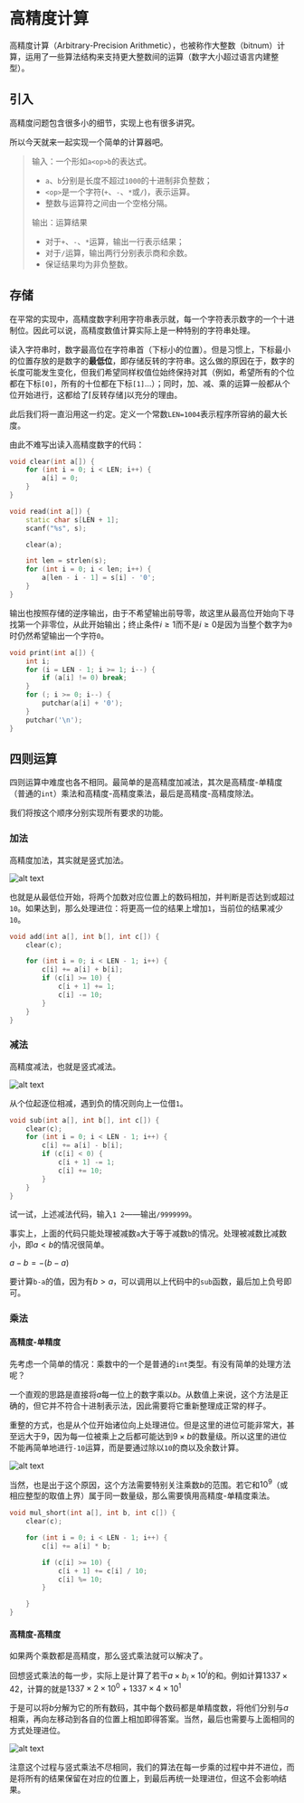# 高精度计算

高精度计算（Arbitrary-Precision Arithmetic），也被称作大整数（bitnum）计算，运用了一些算法结构来支持更大整数间的运算（数字大小超过语言内建整型）。

## 引入

高精度问题包含很多小的细节，实现上也有很多讲究。

所以今天就来一起实现一个简单的计算器吧。

> 输入：一个形如`a<op>b`的表达式。
> - `a`、`b`分别是长度不超过`1000`的十进制非负整数；
> - `<op>`是一个字符(`+`、`-`、`*`或`/`)，表示运算。
> - 整数与运算符之间由一个空格分隔。
>
> 输出：运算结果
> - 对于`+`、`-`、`*`运算，输出一行表示结果；
> - 对于`/`运算，输出两行分别表示商和余数。
> - 保证结果均为非负整数。

## 存储

在平常的实现中，高精度数字利用字符串表示就，每一个字符表示数字的一个十进制位。因此可以说，高精度数值计算实际上是一种特别的字符串处理。

读入字符串时，数字最高位在字符串首（下标小的位置）。但是习惯上，下标最小的位置存放的是数字的**最低位**，即存储反转的字符串。这么做的原因在于，数字的长度可能发生变化，但我们希望同样权值位始终保持对其（例如，希望所有的个位都在下标`[0]`，所有的十位都在下标`[1]`...）；同时，加、减、乘的运算一般都从个位开始进行，这都给了$\lceil$反转存储$\rfloor$以充分的理由。

此后我们将一直沿用这一约定。定义一个常数`LEN=1004`表示程序所容纳的最大长度。

由此不难写出读入高精度数字的代码：

```cpp
void clear(int a[]) {
    for (int i = 0; i < LEN; i++) {
        a[i] = 0;
    }
}

void read(int a[]) {
    static char s[LEN + 1];
    scanf("%s", s);

    clear(a);

    int len = strlen(s);
    for (int i = 0; i < len; i++) {
        a[len - i - 1] = s[i] - '0';
    }
}
```

输出也按照存储的逆序输出，由于不希望输出前导零，故这里从最高位开始向下寻找第一个非零位，从此开始输出；终止条件$i\geq 1$而不是$i\geq 0$是因为当整个数字为`0`时仍然希望输出一个字符`0`。

```cpp
void print(int a[]) {
    int i;
    for (i = LEN - 1; i >= 1; i--) {
        if (a[i] != 0) break;
    }
    for (; i >= 0; i--) {
        putchar(a[i] + '0');
    }
    putchar('\n');
}
```

## 四则运算

四则运算中难度也各不相同。最简单的是高精度加减法，其次是高精度-单精度（普通的`int`）乘法和高精度-高精度乘法，最后是高精度-高精度除法。

我们将按这个顺序分别实现所有要求的功能。

### 加法

高精度加法，其实就是竖式加法。

![alt text](image.png)

也就是从最低位开始，将两个加数对应位置上的数码相加，并判断是否达到或超过`10`。如果达到，那么处理进位：将更高一位的结果上增加`1`，当前位的结果减少`10`。

```cpp
void add(int a[], int b[], int c[]) {
    clear(c);

    for (int i = 0; i < LEN - 1; i++) {
        c[i] += a[i] + b[i];
        if (c[i] >= 10) {
            c[i + 1] += 1;
            c[i] -= 10;
        }
    }
}
```

### 减法

高精度减法，也就是竖式减法。

![alt text](image-1.png)

从个位起逐位相减，遇到负的情况则向上一位借`1`。
```cpp
void sub(int a[], int b[], int c[]) {
    clear(c);
    for (int i = 0; i < LEN - 1; i++) {
        c[i] += a[i] - b[i];
        if (c[i] < 0) {
            c[i + 1] -= 1;
            c[i] += 10; 
        }
    }
}
```

试一试，上述减法代码，输入`1 2`——输出`/9999999`。

事实上，上面的代码只能处理被减数`a`大于等于减数`b`的情况。处理被减数比减数小，即$a<b$的情况很简单。

$a-b=-(b-a)$

要计算`b-a`的值，因为有$b>a$，可以调用以上代码中的`sub`函数，最后加上负号即可。

### 乘法

#### 高精度-单精度

先考虑一个简单的情况：乘数中的一个是普通的`int`类型。有没有简单的处理方法呢？

一个直观的思路是直接将$a$每一位上的数字乘以$b$。从数值上来说，这个方法是正确的，但它并不符合十进制表示法，因此需要将它重新整理成正常的样子。

重整的方式，也是从个位开始诸位向上处理进位。但是这里的进位可能非常大，甚至远大于$9$，因为每一位被乘上之后都可能达到$9\times b$的数量级。所以这里的进位不能再简单地进行`-10`运算，而是要通过除以`10`的商以及余数计算。

![alt text](image-2.png)

当然，也是出于这个原因，这个方法需要特别关注乘数$b$的范围。若它和$10^{9}$（或相应整型的取值上界）属于同一数量级，那么需要慎用高精度-单精度乘法。

```cpp
void mul_short(int a[], int b, int c[]) {
    clear(c);

    for (int i = 0; i < LEN - 1; i++) {
        c[i] += a[i] * b;

        if (c[i] >= 10) {
            c[i + 1] += c[i] / 10;
            c[i] %= 10;
        }

    }
}
```

#### 高精度-高精度

如果两个乘数都是高精度，那么竖式乘法就可以解决了。

回想竖式乘法的每一步，实际上是计算了若干$a\times b_i\times 10^{i}$的和。例如计算$1337\times 42$，计算的就是$1337\times 2\times 10^{0}+1337\times 4\times 10^{1}$

于是可以将$b$分解为它的所有数码，其中每个数码都是单精度数，将他们分别与$a$相乘，再向左移动到各自的位置上相加即得答案。当然，最后也需要与上面相同的方式处理进位。

![alt text](image-3.png)

注意这个过程与竖式乘法不尽相同，我们的算法在每一步乘的过程中并不进位，而是将所有的结果保留在对应的位置上，到最后再统一处理进位，但这不会影响结果。









